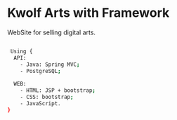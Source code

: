 # Kwolf Arts with Framework
WebSite for selling digital arts.

```bash

 Using {
  API:
    - Java: Spring MVC;
    - PostgreSQL;
    
  WEB:
    - HTML: JSP + bootstrap;
    - CSS: bootstrap;
    - JavaScript.
}
```
